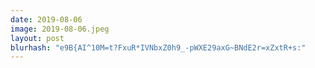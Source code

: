 ```yaml
---
date: 2019-08-06
image: 2019-08-06.jpeg
layout: post
blurhash: "e9B{AI^10M=t?FxuR*IVNbxZ0h9_-pWXE29axG~BNdE2r=xZxtR+s:"
---
```



